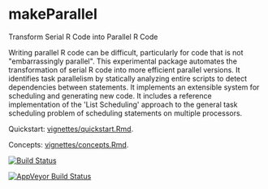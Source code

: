 # makeParallel

Transform Serial R Code into Parallel R Code

Writing parallel R code can be difficult, particularly for code that is
not "embarrassingly parallel". This experimental package automates the
transformation of serial R code into more efficient parallel versions. It
identifies task parallelism by statically analyzing entire scripts to
detect dependencies between statements. It implements an extensible system
for scheduling and generating new code. It includes a reference
implementation of the 'List Scheduling' approach to the general task
scheduling problem of scheduling statements on multiple processors.

Quickstart:
[vignettes/quickstart.Rmd](https://github.com/clarkfitzg/makeParallel/blob/master/vignettes/quickstart.Rmd).

Concepts:
[vignettes/concepts.Rmd](https://github.com/clarkfitzg/makeParallel/blob/master/vignettes/concepts.Rmd).

<!--
[![CRAN_Status_Badge](http://www.r-pkg.org/badges/version/makeParallel)](https://cran.r-project.org/package=makeParallel)
-->

[![Build
Status](https://travis-ci.org/clarkfitzg/makeParallel.svg?branch=master)](https://travis-ci.org/clarkfitzg/makeParallel)

[![AppVeyor Build
Status](https://ci.appveyor.com/api/projects/status/github/clarkfitzg/makeParallel?branch=master&svg=true)](https://ci.appveyor.com/project/clarkfitzg/makeParallel)

